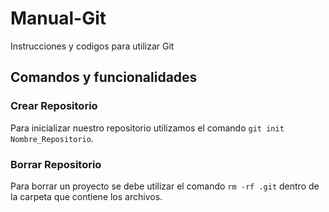 # Manual-Git
Instrucciones y codigos para utilizar Git

## Comandos y funcionalidades

### Crear Repositorio

Para inicializar nuestro repositorio utilizamos el comando `git init Nombre_Repositorio`.

### Borrar Repositorio

Para borrar un proyecto se debe utilizar el comando `rm -rf .git` dentro de la carpeta que contiene los archivos.

